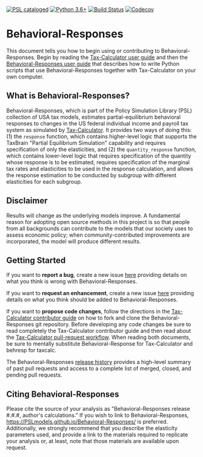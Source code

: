[![PSL cataloged](https://img.shields.io/badge/PSL-cataloged-a0a0a0.svg)](https://www.PSLmodels.org)
[![Python 3.6+](https://img.shields.io/badge/python-3.6%2B-blue.svg)](https://www.python.org/downloads/release/python-360/)
[![Build Status](https://travis-ci.org/PSLmodels/Behavioral-Responses.svg?branch=master)](https://travis-ci.org/PSLmodels/Behavioral-Responses)
[![Codecov](https://codecov.io/gh/PSLmodels/Behavioral-Responses/branch/master/graph/badge.svg)](https://codecov.io/gh/PSLmodels/Behavioral-Responses)


Behavioral-Responses
====================

This document tells you how to begin using or contributing to
Behavioral-Responses.  Begin by reading the [Tax-Calculator user
guide](https://PSLmodels.github.io/Tax-Calculator/) and then the
[Behavioral-Responses user
guide](https://PSLmodels.github.io/Behavioral-Responses/) that
describes how to write Python scripts that use Behavioral-Responses
together with Tax-Calculator on your own computer.


What is Behavioral-Responses?
-----------------------------

Behavioral-Responses, which is part of the Policy Simulation Library
(PSL) collection of USA tax models, estimates partial-equilibrium
behavioral responses to changes in the US federal individual income
and payroll tax system as simulated by
[Tax-Calculator](https://github.com/PSLmodels/Tax-Calculator).  It
provides two ways of doing this: (1) the `response` function, which
contains higher-level logic that supports the TaxBrain "Partial
Equilibrium Simulation" capability and requires specification of only
the elasticities, and (2) the `quantity_response` function, which
contains lower-level logic that requires specification of the quantity
whose response is to be estimated, requires specification of the
marginal tax rates and elasticities to be used in the response
calculation, and allows the response estimation to be conducted by
subgroup with different elasticities for each subgroup.


Disclaimer
----------

Results will change as the underlying models improve. A fundamental
reason for adopting open source methods in this project is so that
people from all backgrounds can contribute to the models that our
society uses to assess economic policy; when community-contributed
improvements are incorporated, the model will produce different
results.


Getting Started
---------------

If you want to **report a bug**, create a new issue
[here](https://github.com/PSLmodels/Behavioral-Responses/issues)
providing details on what you think is wrong with Behavioral-Responses.

If you want to **request an enhancement**, create a new issue
[here](https://github.com/PSLmodels/Behavioral-Responses/issues)
providing details on what you think should be added to Behavioral-Responses.

If you want to **propose code changes**, follow the directions in the
[Tax-Calculator contributor
guide](https://github.com/PSLmodels/Tax-Calculator/blob/master/CONTRIBUTING.md#tax-calculator-contributor-guide)
on how to fork and clone the Behavioral-Responses git repository.
Before developing any code changes be sure to read completely the
Tax-Calculator contributor guide and then read about the
[Tax-Calculator pull-request
workflow](https://github.com/PSLmodels/Tax-Calculator/blob/master/WORKFLOW.md#tax-calculator-pull-request-workflow).
When reading both documents, be sure to mentally substitute
Behavioral-Response for Tax-Calculator and behresp for taxcalc.

The Behavioral-Responses [release
history](https://github.com/PSLmodels/Behavioral-Responses/blob/master/RELEASES.md#tax-calculator-release-history)
provides a high-level summary of past pull requests and access to a
complete list of merged, closed, and pending pull requests.


Citing Behavioral-Responses
---------------------------

Please cite the source of your analysis as "Behavioral-Responses
release #.#.#, author's calculations." If you wish to link to
Behavioral-Responses,
https://PSLmodels.github.io/Behavioral-Responses/ is preferred.
Additionally, we strongly recommend that you describe the
elasticity parameters used, and provide a link to the materials
required to replicate your analysis or, at least, note that those
materials are available upon request.

